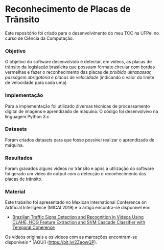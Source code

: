 # Reconhecimento de Placas de Trânsito

Este repositório foi criado para o desenvolvimento do meu TCC na UFPel no curso de Ciência da Computação.

### Objetivo
O objetivo do software desenvolvido é detectar, em vídeos, as placas de trânsito da legislação brasileira que possuam formato circular com bordas vermelhas
e fazer o reconhecimento das placas de *proibido ultrapassar, passagem obrigatória e placas de velocidade* (indicando o valor do limite de velocidade para cada uma).

### Implementação
Para a implementação foi utilizado diversas técnicas de processamento digital de imagens e aprendizado de máquina. O código foi desenvolvivo na linguagem Python 3.x

### Datasets
Foram criados datasets para que fosse possível realizar o aprendizado de máquina.   

### Resultados
Foram gravados alguns vídeos no trânsito e após a utilização do software foi gerado um vídeo de output com a detecção e reconhecimento das placas de trânsito.

### Material 
Este trabalho foi apresentado no Mexican International Conference on Artificial Intelligence (MICAI 2019) e o artigo encontra-se disponível em: 
* [Brazilian Traffic Signs Detection and Recognition in Videos Using CLAHE, HOG Feature Extraction and SVM Cascade Classifier with Temporal Coherence](https://link.springer.com/chapter/10.1007/978-3-030-33749-0_47)

Os vídeos originais e os vídeos com as marcações encontram-se disponíveis * [AQUI] (https://bit.ly/2ZeowQP).
